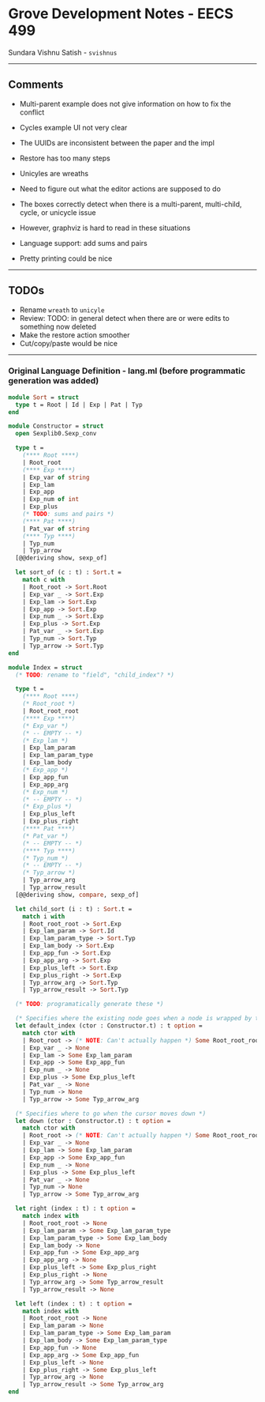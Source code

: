 # Grove Development Notes - EECS 499

Sundara Vishnu Satish -  `svishnus`

---

## Comments

- Multi-parent example does not give information on how to fix the conflict
- Cycles example UI not very clear
- The UUIDs are inconsistent between the paper and the impl
- Restore has too many steps
- Unicyles are wreaths
- Need to figure out what the editor actions are supposed to do

- The boxes correctly detect when there is a multi-parent, multi-child, cycle, or unicycle issue
- However, graphviz is hard to read in these situations

- Language support: add sums and pairs
- Pretty printing could be nice

---

## TODOs

- Rename `wreath` to `unicyle`
- Review: TODO: in general detect when there are or were edits to something now deleted
- Make the restore action smoother
- Cut/copy/paste would be nice

---

### Original Language Definition - lang.ml (before programmatic generation was added)

```ocaml
module Sort = struct
  type t = Root | Id | Exp | Pat | Typ
end

module Constructor = struct
  open Sexplib0.Sexp_conv

  type t =
    (**** Root ****)
    | Root_root
    (**** Exp ****)
    | Exp_var of string
    | Exp_lam
    | Exp_app
    | Exp_num of int
    | Exp_plus
    (* TODO: sums and pairs *)
    (**** Pat ****)
    | Pat_var of string
    (**** Typ ****)
    | Typ_num
    | Typ_arrow
  [@@deriving show, sexp_of]

  let sort_of (c : t) : Sort.t =
    match c with
    | Root_root -> Sort.Root
    | Exp_var _ -> Sort.Exp
    | Exp_lam -> Sort.Exp
    | Exp_app -> Sort.Exp
    | Exp_num _ -> Sort.Exp
    | Exp_plus -> Sort.Exp
    | Pat_var _ -> Sort.Exp
    | Typ_num -> Sort.Typ
    | Typ_arrow -> Sort.Typ
end

module Index = struct
  (* TODO: rename to "field", "child_index"? *)

  type t =
    (**** Root ****)
    (* Root_root *)
    | Root_root_root
    (**** Exp ****)
    (* Exp_var *)
    (* -- EMPTY -- *)
    (* Exp_lam *)
    | Exp_lam_param
    | Exp_lam_param_type
    | Exp_lam_body
    (* Exp_app *)
    | Exp_app_fun
    | Exp_app_arg
    (* Exp_num *)
    (* -- EMPTY -- *)
    (* Exp_plus *)
    | Exp_plus_left
    | Exp_plus_right
    (**** Pat ****)
    (* Pat_var *)
    (* -- EMPTY -- *)
    (**** Typ ****)
    (* Typ_num *)
    (* -- EMPTY -- *)
    (* Typ_arrow *)
    | Typ_arrow_arg
    | Typ_arrow_result
  [@@deriving show, compare, sexp_of]

  let child_sort (i : t) : Sort.t =
    match i with
    | Root_root_root -> Sort.Exp
    | Exp_lam_param -> Sort.Id
    | Exp_lam_param_type -> Sort.Typ
    | Exp_lam_body -> Sort.Exp
    | Exp_app_fun -> Sort.Exp
    | Exp_app_arg -> Sort.Exp
    | Exp_plus_left -> Sort.Exp
    | Exp_plus_right -> Sort.Exp
    | Typ_arrow_arg -> Sort.Typ
    | Typ_arrow_result -> Sort.Typ

  (* TODO: programatically generate these *)

  (* Specifies where the existing node goes when a node is wrapped by the given constructor *)
  let default_index (ctor : Constructor.t) : t option =
    match ctor with
    | Root_root -> (* NOTE: Can't actually happen *) Some Root_root_root
    | Exp_var _ -> None
    | Exp_lam -> Some Exp_lam_param
    | Exp_app -> Some Exp_app_fun
    | Exp_num _ -> None
    | Exp_plus -> Some Exp_plus_left
    | Pat_var _ -> None
    | Typ_num -> None
    | Typ_arrow -> Some Typ_arrow_arg

  (* Specifies where to go when the cursor moves down *)
  let down (ctor : Constructor.t) : t option =
    match ctor with
    | Root_root -> (* NOTE: Can't actually happen *) Some Root_root_root
    | Exp_var _ -> None
    | Exp_lam -> Some Exp_lam_param
    | Exp_app -> Some Exp_app_fun
    | Exp_num _ -> None
    | Exp_plus -> Some Exp_plus_left
    | Pat_var _ -> None
    | Typ_num -> None
    | Typ_arrow -> Some Typ_arrow_arg

  let right (index : t) : t option =
    match index with
    | Root_root_root -> None
    | Exp_lam_param -> Some Exp_lam_param_type
    | Exp_lam_param_type -> Some Exp_lam_body
    | Exp_lam_body -> None
    | Exp_app_fun -> Some Exp_app_arg
    | Exp_app_arg -> None
    | Exp_plus_left -> Some Exp_plus_right
    | Exp_plus_right -> None
    | Typ_arrow_arg -> Some Typ_arrow_result
    | Typ_arrow_result -> None

  let left (index : t) : t option =
    match index with
    | Root_root_root -> None
    | Exp_lam_param -> None
    | Exp_lam_param_type -> Some Exp_lam_param
    | Exp_lam_body -> Some Exp_lam_param_type
    | Exp_app_fun -> None
    | Exp_app_arg -> Some Exp_app_fun
    | Exp_plus_left -> None
    | Exp_plus_right -> Some Exp_plus_left
    | Typ_arrow_arg -> None
    | Typ_arrow_result -> Some Typ_arrow_arg
end

```
